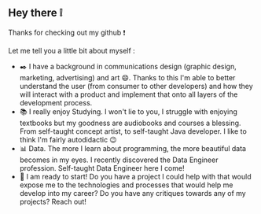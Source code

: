 ## Hey there :grey_exclamation:
Thanks for checking out my github :exclamation:

Let me tell you a little bit about myself :
- :black_nib: I have a background in communications design (graphic design, marketing, advertising) and art :smile:. Thanks to this I'm able to better understand the user (from consumer to other developers) and how they will interact with a product and implement that onto all layers of the development process.
- :books: I really enjoy Studying. I won't lie to you, I struggle with enjoying textbooks but my goodness are audiobooks and courses a blessing. From self-taught concept artist, to self-taught Java developer. I like to think I'm fairly autodidactic :wink:
- :bar_chart: Data. The more I learn about programming, the more beautiful data becomes in my eyes. I recently discovered the Data Engineer profession. Self-taught Data Engineer here I come!
- :running: I am ready to start! Do you have a project I could help with that would expose me to the technologies and processes that would help me develop into my career? Do you have any critiques towards any of my projects? Reach out!
